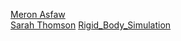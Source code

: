 [Meron Asfaw](https://github.com/AdulisL) <br/>
[Sarah Thomson](https://github.com/sarahtthomson)
[Rigid_Body_Simulation](index.html)


